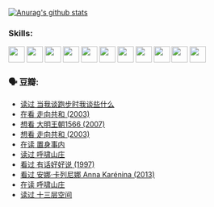 
[![Anurag's github stats](https://github-readme-stats.vercel.app/api?username=w940853815)](https://github.com/anuraghazra/github-readme-stats)

### Skills:

<code><img height="32" src="https://cdn.jsdelivr.net/npm/simple-icons@v5/icons/python.svg"></code>
<code><img height="32" src="https://cdn.jsdelivr.net/npm/simple-icons@v5/icons/javascript.svg"></code>
<code><img height="32" src="https://cdn.jsdelivr.net/npm/simple-icons@v5/icons/django.svg"></code>
<code><img height="32" src="https://cdn.jsdelivr.net/npm/simple-icons@v5/icons/flask.svg"></code>
<code><img height="32" src="https://cdn.jsdelivr.net/npm/simple-icons@v5/icons/vuetify.svg"></code>
<code><img height="32" src="https://cdn.jsdelivr.net/npm/simple-icons@v5/icons/git.svg"></code>
<code><img height="32" src="https://cdn.jsdelivr.net/npm/simple-icons@v5/icons/docker.svg"></code>
<code><img height="32" src="https://cdn.jsdelivr.net/npm/simple-icons@v5/icons/postgresql.svg"></code>
<code><img height="32" src="https://cdn.jsdelivr.net/npm/simple-icons@v5/icons/elasticsearch.svg"></code>
<code><img height="32" src="https://cdn.jsdelivr.net/npm/simple-icons@v5/icons/macos.svg"></code>
<code><img height="32" src="https://cdn.jsdelivr.net/npm/simple-icons@v5/icons/linux.svg"></code>

### 🗣 豆瓣:

<!-- DOUBAN-ACTIVITIES:START -->
- [读过 当我谈跑步时我谈些什么](https://www.douban.com/people/136069238/status/3715422296/?_i=41745386)
- [在看 走向共和‎ (2003)](https://www.douban.com/people/136069238/status/3711470443/?_i=41745386)
- [想看 大明王朝1566‎ (2007)](https://www.douban.com/people/136069238/status/3710980213/?_i=41745386)
- [想看 走向共和‎ (2003)](https://www.douban.com/people/136069238/status/3710980002/?_i=41745386)
- [在读 置身事内](https://www.douban.com/people/136069238/status/3710472151/?_i=41745386)
- [读过 呼啸山庄](https://www.douban.com/people/136069238/status/3710470617/?_i=41745386)
- [看过 有话好好说‎ (1997)](https://www.douban.com/people/136069238/status/3709833172/?_i=41745386)
- [看过 安娜·卡列尼娜 Anna Karénina‎ (2013)](https://www.douban.com/people/136069238/status/3708942010/?_i=41745386)
- [在读 呼啸山庄](https://www.douban.com/people/136069238/status/3701626992/?_i=41745386)
- [读过 十三层空间](https://www.douban.com/people/136069238/status/3700755247/?_i=41745386)
<!-- DOUBAN-ACTIVITIES:END -->
<!--
**w940853815/w940853815** is a ✨ _special_ ✨ repository because its `README.md` (this file) appears on your GitHub profile.

Here are some ideas to get you started:

- 🔭 I’m currently working on ...
- 🌱 I’m currently learning ...
- 👯 I’m looking to collaborate on ...
- 🤔 I’m looking for help with ...
- 💬 Ask me about ...
- 📫 How to reach me: ...
- 😄 Pronouns: ...
- ⚡ Fun fact: ...
-->
